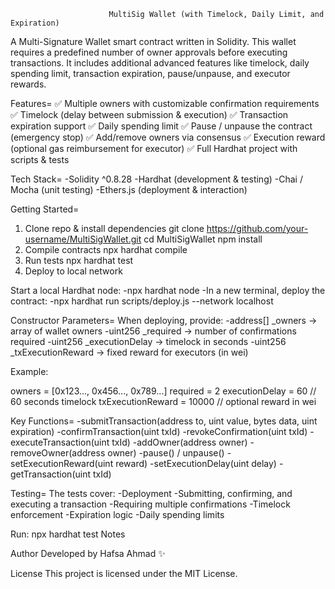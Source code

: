                           MultiSig Wallet (with Timelock, Daily Limit, and Expiration)

A Multi-Signature Wallet smart contract written in Solidity.
This wallet requires a predefined number of owner approvals before executing transactions.
It includes additional advanced features like timelock, daily spending limit, transaction expiration, pause/unpause, and executor rewards.

 Features=
✅ Multiple owners with customizable confirmation requirements
✅ Timelock (delay between submission & execution)
✅ Transaction expiration support
✅ Daily spending limit
✅ Pause / unpause the contract (emergency stop)
✅ Add/remove owners via consensus
✅ Execution reward (optional gas reimbursement for executor)
✅ Full Hardhat project with scripts & tests

 Tech Stack=
-Solidity ^0.8.28
-Hardhat (development & testing)
-Chai / Mocha (unit testing)
-Ethers.js (deployment & interaction)

Getting Started=
1. Clone repo & install dependencies
git clone https://github.com/your-username/MultiSigWallet.git
cd MultiSigWallet
npm install
2. Compile contracts
npx hardhat compile
3. Run tests
npx hardhat test
4. Deploy to local network

Start a local Hardhat node:
-npx hardhat node
-In a new terminal, deploy the contract:
-npx hardhat run scripts/deploy.js --network localhost

 
Constructor Parameters=
When deploying, provide:
-address[] _owners → array of wallet owners
-uint256 _required → number of confirmations required
-uint256 _executionDelay → timelock in seconds
-uint256 _txExecutionReward → fixed reward for executors (in wei)

Example:

owners = [0x123..., 0x456..., 0x789...]
required = 2
executionDelay = 60       // 60 seconds timelock
txExecutionReward = 10000 // optional reward in wei

 Key Functions=
-submitTransaction(address to, uint value, bytes data, uint expiration)
-confirmTransaction(uint txId)
-revokeConfirmation(uint txId)
-executeTransaction(uint txId)
-addOwner(address owner)
-removeOwner(address owner)
-pause() / unpause()
-setExecutionReward(uint reward)
-setExecutionDelay(uint delay)
-getTransaction(uint txId)

Testing=
The tests cover:
-Deployment
-Submitting, confirming, and executing a transaction
-Requiring multiple confirmations
-Timelock enforcement
-Expiration logic
-Daily spending limits

Run:
npx hardhat test
Notes


Author
Developed by Hafsa Ahmad ✨

 License
This project is licensed under the MIT License.